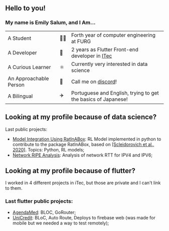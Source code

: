 ## Hello to you!

### My name is Emily Salum, and I Am...
<table>
  <tr>
    <td>A Student</td>
    <td>👩‍🎓</td>
    <td>Forth year of computer engineering at FURG</td>
  </tr>
  <tr>
    <td>A Developer</td>
    <td>👾</td>
    <td>2 years as Flutter Front-end developer in <a href="https://embrapii.org.br/unidades/unidade-embrapii-em-sistema-roboticos-e-automacao-itec-furg-centro-em-ciencia-de-dados-e-robotica-da-universidade-federal-do-rio-grande/">ITec</a></td>
  </tr>
  <tr>
    <td>A Curious Learner</td>
    <td>⚛️</td>
    <td>Currently very interested in data science</td>
  </tr>
  <tr>
    <td>An Approachable Person</td>
    <td>👋</td>
    <td>Call me on <a href="https://discord.com/users/674759841583202328">discord</a>!</td>
  </tr>
  <tr>
    <td>A Bilingual</td>
    <td>✈️</td>
    <td>Portuguese and English, trying to get the basics of Japanese!</td>
  </tr>
</table>


## Looking at my profile because of data science?
Last public projects:
- [Model Integration Using RatInABox](https://github.com/emilymarquessalum/model_integration_ratinabox): RL Model implemented in python to contribute to the package RatInABox, based on [[Scleidorovich et al., 2020]](https://pubmed.ncbi.nlm.nih.gov/31915905/). Topics: Python, RL models;
- [Network RIPE Analysis](https://github.com/emilymarquessalum/network-ripe-analysis/tree/main): Analysis of network RTT for IPV4 and IPV6;
<!-- // - [WIP - Personal Finances Analysis](https://github.com/emilymarquessalum/personal_finances_analysis/tree/main): Analysis tool for finance prediction. Topics: Regression, Pytorch; -->


## Looking at my profile because of flutter?
I worked in 4 different projects in iTec, but those are private and I can't link to them.  
### Last flutter public projects:
- [AgendaMed](https://github.com/SmartAgendaMed/app_smart_agendaMed): BLOC, GoRouter;
- [UniCredit](https://github.com/Uni-Credit/Uni-Credit-Frontend/tree/main): BLoC, Auto Route, Deploys to firebase web (was made for mobile but we needed a way to test remotely);
